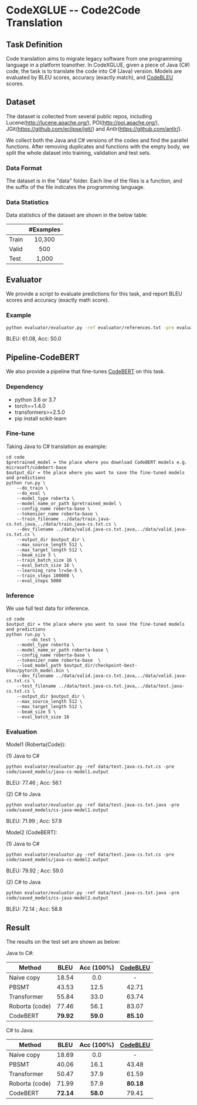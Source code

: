 # CodeXGLUE -- Code2Code Translation

## Task Definition

Code translation aims to migrate legacy software from one programming language in a platform toanother.
In CodeXGLUE, given a piece of Java (C#) code, the task is to translate the code into C# (Java) version. 
Models are evaluated by BLEU scores, accuracy (exactly match), and [CodeBLEU](https://github.com/microsoft/CodeXGLUE/blob/main/code-to-code-trans/CodeBLEU.MD) scores.

## Dataset

The dataset is collected from several public repos, including Lucene(http://lucene.apache.org/), POI(http://poi.apache.org/), JGit(https://github.com/eclipse/jgit/) and Antlr(https://github.com/antlr/).

We collect both the Java and C# versions of the codes and find the parallel functions. After removing duplicates and functions with the empty body, we split the whole dataset into training, validation and test sets.

### Data Format

The dataset is in the "data" folder. Each line of the files is a function, and the suffix of the file indicates the programming language.

### Data Statistics

Data statistics of the dataset are shown in the below table:

|       | #Examples |
| ------- | :-------: |
|  Train  |   10,300  |
|  Valid  |      500   |
|   Test  |    1,000  |

## Evaluator

We provide a script to evaluate predictions for this task, and report BLEU scores and accuracy (exactly math score).

### Example

```bash
python evaluator/evaluator.py -ref evaluator/references.txt -pre evaluator/predictions.txt
```

BLEU: 61.08, Acc: 50.0

## Pipeline-CodeBERT

We also provide a pipeline that fine-tunes [CodeBERT](https://arxiv.org/pdf/2002.08155.pdf) on this task. 
### Dependency

- python 3.6 or 3.7
- torch==1.4.0
- transformers>=2.5.0
- pip install scikit-learn

### Fine-tune
Taking Java to C# translation as example:

```shell
cd code
$pretrained_model = the place where you download CodeBERT models e.g. microsoft/codebert-base
$output_dir = the place where you want to save the fine-tuned models and predictions
python run.py \
	--do_train \
	--do_eval \
	--model_type roberta \
	--model_name_or_path $pretrained_model \
	--config_name roberta-base \
	--tokenizer_name roberta-base \
	--train_filename ../data/train.java-cs.txt.java,../data/train.java-cs.txt.cs \
	--dev_filename ../data/valid.java-cs.txt.java,../data/valid.java-cs.txt.cs \
	--output_dir $output_dir \
	--max_source_length 512 \
	--max_target_length 512 \
	--beam_size 5 \
	--train_batch_size 16 \
	--eval_batch_size 16 \
	--learning_rate lr=5e-5 \
	--train_steps 100000 \
	--eval_steps 5000

```

### Inference

We use full test data for inference. 

```shell
cd code
$output_dir = the place where you want to save the fine-tuned models and predictions
python run.py \
    	--do_test \
	--model_type roberta \
	--model_name_or_path roberta-base \
	--config_name roberta-base \
	--tokenizer_name roberta-base  \
	--load_model_path $output_dir/checkpoint-best-bleu/pytorch_model.bin \
	--dev_filename ../data/valid.java-cs.txt.java,../data/valid.java-cs.txt.cs \
	--test_filename ../data/test.java-cs.txt.java,../data/test.java-cs.txt.cs \
	--output_dir $output_dir \
	--max_source_length 512 \
	--max_target_length 512 \
	--beam_size 5 \
	--eval_batch_size 16 
```

### Evaluation

Model1 (Roberta(Code)):

(1) Java to C#
```shell
python evaluator/evaluator.py -ref data/test.java-cs.txt.cs -pre code/saved_models/java-cs-model1.output
```
BLEU: 77.46 ; Acc: 56.1

(2) C# to Java
```shell
python evaluator/evaluator.py -ref data/test.java-cs.txt.java -pre code/saved_models/cs-java-model1.output
```
BLEU: 71.99 ; Acc: 57.9

Model2 (CodeBERT):

(1) Java to C#
```shell
python evaluator/evaluator.py -ref data/test.java-cs.txt.cs -pre code/saved_models/java-cs-model2.output
```
BLEU: 79.92 ; Acc: 59.0

(2) C# to Java
```shell
python evaluator/evaluator.py -ref data/test.java-cs.txt.java -pre code/saved_models/cs-java-model2.output
```
BLEU: 72.14 ; Acc: 58.8

## Result

The results on the test set are shown as below:

Java to C#:

|     Method     |    BLEU    | Acc (100%) |  [CodeBLEU](https://github.com/microsoft/CodeXGLUE/blob/main/Code-Code/code-to-code-trans/CodeBLEU.MD) |  
|    ----------  | :--------: | :-------:  | :-------: |
| Naive copy     |   18.54    |    0.0     |      -    |
| PBSMT      	 |   43.53    |   12.5     |   42.71   |
| Transformer    |   55.84    |   33.0     |   63.74   |
| Roborta (code) |   77.46    |   56.1     |   83.07   |
| CodeBERT   	 | **79.92**  | **59.0**   | **85.10** |

C# to Java:

|     Method     |    BLEU    | Acc (100%) |  [CodeBLEU](https://github.com/microsoft/CodeXGLUE/blob/main/Code-Code/code-to-code-trans/CodeBLEU.MD) | 
|    ----------  | :--------: | :-------:  | :-------: |
| Naive copy     |   18.69    |     0.0    |      -    |
| PBSMT          |   40.06    |    16.1    |   43.48   |
| Transformer    |   50.47    |    37.9    |   61.59   |
| Roborta (code) |   71.99    |    57.9    | **80.18** |
| CodeBERT       | **72.14**  |  **58.0**  |   79.41   |

